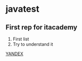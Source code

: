 # javatest
## First rep for itacademy
1. First list
2. Try to understand it

[YANDEX](https://yandex.ru)
